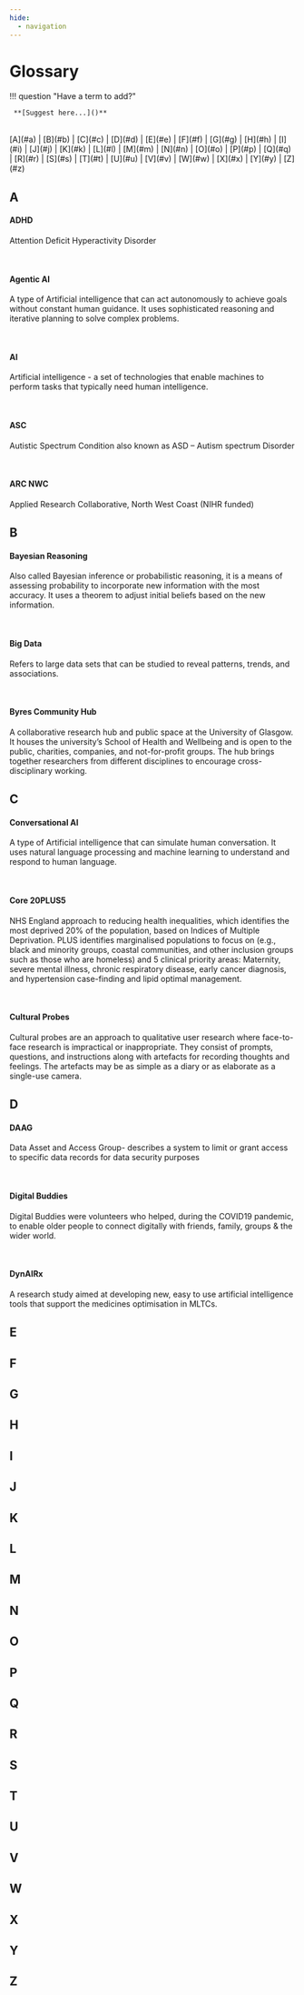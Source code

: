 ```yaml
---
hide:
  - navigation
---
```


# Glossary

!!! question	"Have a term to add?"

	 **[Suggest here...]()**


<br>
[A](#a)  |  [B](#b)  |  [C](#c)  |  [D](#d)  |  [E](#e)  |  [F](#f)  |  [G](#g)  |  [H](#h)  |  [I](#i)  |  [J](#j)  |  [K](#k)  |  [L](#l)  |  [M](#m)  |  [N](#n)  |  [O](#o)  |  [P](#p)  |  [Q](#q)  |  [R](#r)  |  [S](#s)  |  [T](#t)  |  [U](#u)  |  [V](#v)  |  [W](#w)  |  [X](#x)  |  [Y](#y)  |  [Z](#z)


## A

#### ADHD

Attention Deficit Hyperactivity Disorder

<br>

#### Agentic AI 

A type of Artificial intelligence that can act autonomously to achieve goals without constant human guidance. It uses sophisticated reasoning and iterative planning to solve complex problems.

<br>

#### AI

Artificial intelligence - a set of technologies that enable machines to perform tasks that typically need human intelligence.

<br>

#### ASC 

Autistic Spectrum Condition also known as ASD – Autism spectrum Disorder

<br>

#### ARC NWC

Applied Research Collaborative, North West Coast (NIHR funded)


## B

#### Bayesian Reasoning

Also called Bayesian inference or probabilistic reasoning, it is a means of assessing probability to incorporate new information with the most accuracy. It uses a theorem to adjust initial beliefs based on the new information.

<br>

#### Big Data

Refers to large data sets that can be studied to reveal patterns, trends, and associations.

<br>

#### Byres Community Hub

A collaborative research hub and public space at the University of Glasgow. It houses the university’s School of Health and Wellbeing and is open to the public, charities, companies, and not-for-profit groups. The hub brings together researchers from different disciplines to encourage cross-disciplinary working.


## C

#### Conversational AI

A type of Artificial intelligence that can simulate human conversation. It uses natural language processing and machine learning to understand and respond to human language.

<br>

#### Core 20PLUS5

NHS England approach to reducing health inequalities, which identifies the most deprived 20% of the population, based on Indices of Multiple Deprivation. PLUS identifies marginalised populations to focus on (e.g., black and minority groups, coastal communities, and other inclusion groups such as those who are homeless) and 5 clinical priority areas: Maternity, severe mental illness, chronic respiratory disease, early cancer diagnosis, and hypertension case-finding and lipid optimal management.

<br>

#### Cultural Probes

Cultural probes are an approach to qualitative user research where face-to-face research is impractical or inappropriate. They consist of prompts, questions, and instructions along with artefacts for recording thoughts and feelings. The artefacts may be as simple as a diary or as elaborate as a single-use camera.

## D

#### DAAG 

Data Asset and Access Group- describes a system to limit or grant access to specific data records for data security purposes 

<br>

#### Digital Buddies

Digital Buddies were volunteers who helped, during the COVID19 pandemic, to enable older people to connect digitally with friends, family, groups & the wider world.

<br>

#### DynAIRx 

A research study aimed at developing new, easy to use artificial intelligence tools that support the medicines optimisation in MLTCs.

## E

## F

## G

## H

## I

## J

## K

## L

## M

## N

## O

## P

## Q

## R

## S

## T

## U

## V

## W

## X

## Y

## Z
